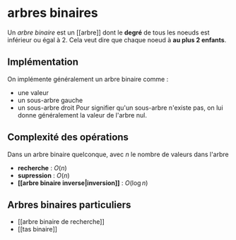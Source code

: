 # arbres binaires
Un _arbre binaire_ est un [[arbre]] dont le **degré** de tous les noeuds est inférieur ou égal à 2.
Cela veut dire que chaque noeud à **au plus 2 enfants**.

## Implémentation
On implémente généralement un arbre binaire comme :
 - une valeur
 - un sous-arbre gauche
 - un sous-arbre droit
Pour signifier qu'un sous-arbre n'existe pas, on lui donne généralement la valeur de l'arbre nul.

## Complexité des opérations
Dans un arbre binaire quelconque, avec $n$ le nombre de valeurs dans l'arbre
 - **recherche** : $O(n)$
 - **supression** : $O(n)$
 - **[[arbre binaire inverse|inversion]]** : $O(\log n)$ 

## Arbres binaires particuliers
 - [[arbre binaire de recherche]]
 - [[tas binaire]]

